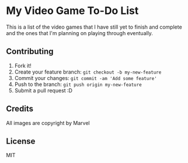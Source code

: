 # My Video Game To-Do List

This is a list of the video games that I have still yet to finish and complete and the ones that I'm planning on playing through eventually.

## Contributing

1. Fork it!
2. Create your feature branch: `git checkout -b my-new-feature`
3. Commit your changes: `git commit -am 'Add some feature'`
4. Push to the branch: `git push origin my-new-feature`
5. Submit a pull request :D

## Credits

All images are copyright by Marvel

## License

MIT
